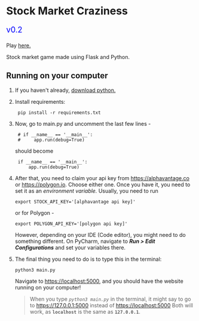 # Stock Market Craziness

<p style="color:blue; font-size: 1.3rem">v0.2</p>

Play [here.](https://stock-game.onrender.com)

Stock market game made using Flask and Python.

## Running on your computer

1. If you haven't already, [download python.](https://www.python.org/downloads/)

2. Install requirements:

        pip install -r requirements.txt

3. Now, go to main.py and uncomment the last few lines - 

        # if __name__ == '__main__':
        #     app.run(debug=True)

   should become

        if __name__ == '__main__':
            app.run(debug=True)

4. After that, you need to claim your api key from <https://alphavantage.co> or <https://polygon.io>.
   Choose either one.
   Once you have it, you need to set it as an *environment variable.*
   Usually, you need to run

       export STOCK_API_KEY='[alphavantage api key]'
   
   or for Polygon - 

       export POLYGON_API_KEY='[polygon api key]'
   
   However, depending on your IDE (Code editor), you might 
   need to do something different. On PyCharm, navigate to 
   ***Run > Edit Configurations*** and set your variables there.

5. The final thing you need to do is to type this in the terminal:

       python3 main.py

   Navigate to <https://localhost:5000>,
   and you should have the website running on your computer!

   > When you type *`python3 main.py`* in the terminal, it might say to go to
   > <https://127.0.0.1:5000> instead of <https://localhost:5000>
   > Both will work, as **`localhost`** is the same as **`127.0.0.1`**.
   


<br>


